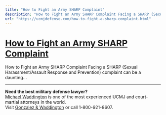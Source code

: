 ```yaml
---
title: "How to Fight an Army SHARP Complaint"
description: "How to Fight an Army SHARP Complaint Facing a SHARP (Sexual Harassment/Assault Response and Prevention) complaint can be a daunting..."
url: "https://ucmjdefense.com/how-to-fight-a-sharp-complaint.html"
---
```


# [How to Fight an Army SHARP Complaint](https://ucmjdefense.com/how-to-fight-a-sharp-complaint.html)

How to Fight an Army SHARP Complaint Facing a SHARP (Sexual Harassment/Assault Response and Prevention) complaint can be a daunting...

---

**Need the best military defense lawyer?**  
[Michael Waddington](https://ucmjdefense.com/attorneys/michael-stewart-waddington-partner.html) is one of the most experienced UCMJ and court-martial attorneys in the world.  
Visit [Gonzalez & Waddington](https://ucmjdefense.com) or call 1-800-921-8607.
